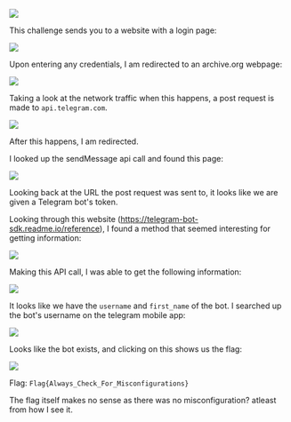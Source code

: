 ![](2023-04-03-13-42-28.png)

This challenge sends you to a website with a login page:

![](2023-04-03-13-43-00.png)

Upon entering any credentials, I am redirected to an archive.org webpage:

![](2023-04-03-13-43-57.png)

Taking a look at the network traffic when this happens, a post request is made to `api.telegram.com`.

![](2023-04-03-13-45-02.png)

After this happens, I am redirected.

I looked up the sendMessage api call and found this page:

![](2023-04-03-13-45-58.png)

Looking back at the URL the post request was sent to, it looks like we are given a Telegram bot's token.

Looking through this website (https://telegram-bot-sdk.readme.io/reference), I found a method that seemed interesting for getting information:

![](2023-04-04-13-59-33.png)

Making this API call, I was able to get the following information:

![](2023-04-04-14-01-05.png)

It looks like we have the `username` and `first_name` of the bot. I searched up the bot's username on the telegram mobile app:

![](2023-04-04-14-01-56.png)

Looks like the bot exists, and clicking on this shows us the flag:

![](2023-04-04-14-09-03.png)

Flag: `Flag{Always_Check_For_Misconfigurations}`

The flag itself makes no sense as there was no misconfiguration? atleast from how I see it.

